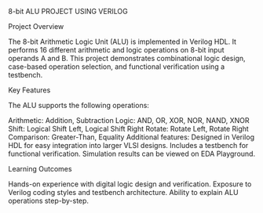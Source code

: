 8-bit ALU PROJECT USING VERILOG

Project Overview

The 8-bit Arithmetic Logic Unit (ALU) is implemented in Verilog HDL. It performs 16 different arithmetic and logic operations on 8-bit input operands A and B. This project demonstrates combinational logic design, case-based operation selection, and functional verification using a testbench.


Key Features

The ALU supports the following operations:

Arithmetic: Addition, Subtraction
Logic: AND, OR, XOR, NOR, NAND, XNOR
Shift: Logical Shift Left, Logical Shift Right
Rotate: Rotate Left, Rotate Right
Comparison: Greater-Than, Equality
Additional features:
Designed in Verilog HDL for easy integration into larger VLSI designs.
Includes a testbench for functional verification.
Simulation results can be viewed on EDA Playground.


Learning Outcomes

Hands-on experience with digital logic design and verification.
Exposure to Verilog coding styles and testbench architecture.
Ability to explain ALU operations step-by-step.






<!-- synced with GitHub -->
